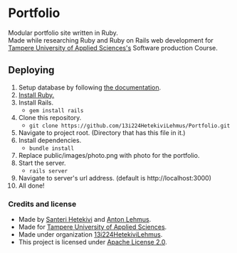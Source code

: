 # Portfolio
Modular portfolio site written in Ruby.  
Made while researching Ruby and Ruby on Rails web development for [Tampere University of Applied Sciences's](http://www.tamk.fi/web/tamken) Software production Course.

## Deploying  

1. Setup database by following [the documentation](https://github.com/13i224HetekiviLehmus/Portfolio/blob/master/database/README.md).
1. [Install Ruby.](https://www.ruby-lang.org/en/documentation/installation/)
1. Install Rails.
    * ```gem install rails```
1. Clone this repository.
    * ```git clone https://github.com/13i224HetekiviLehmus/Portfolio.git```
1. Navigate to project root. (Directory that has this file in it.)
1. Install dependencies.
    * ```bundle install```
1. Replace public/images/photo.png with photo for the portfolio.
1. Start the server.
    * ```rails server```
1. Navigate to server's url address. (default is http://localhost:3000)
1. All done!

### Credits and license

* Made by [Santeri Hetekivi](https://github.com/SanteriHetekivi) and [Anton Lehmus](https://github.com/AntonLehmus).
* Made for [Tampere University of Applied Sciences](http://www.tamk.fi/web/tamken).
* Made under organization [13i224HetekiviLehmus](https://github.com/13i224HetekiviLehmus).
* This project is licensed under [Apache License 2.0](https://raw.githubusercontent.com/13i224HetekiviLehmus/Portfolio/master/LICENSE).
